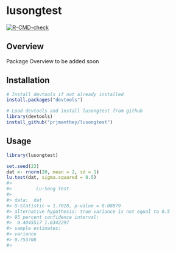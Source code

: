 # lusongtest
<!-- badges: start -->
[![R-CMD-check](https://github.com/prjmanthey/lusongtest/actions/workflows/R-CMD-check.yaml/badge.svg)](https://github.com/prjmanthey/lusongtest/actions/workflows/R-CMD-check.yaml)
<!-- badges: end -->

## Overview

Package Overview to be added soon

## Installation

``` r
# Install devtools if not already installed
install.packages("devtools")

# Load devtools and install lusongtest from github
library(devtools)
install_github("prjmanthey/lusongtest")
```
## Usage

``` r
library(lusongtest)

set.seed(23)
dat <- rnorm(20, mean = 2, sd = 1)
lu.test(dat, sigma.squared = 0.5)
#>
#> 	       Lu-Song Test
#>          
#> data:  dat
#> U-Statistic = 1.7018, p-value = 0.08879
#> alternative hypothesis: true variance is not equal to 0.5
#> 95 percent confidence interval:
#>  0.4045517 1.0342297
#> sample estimates:
#> variance 
#> 0.753708
#>
```
